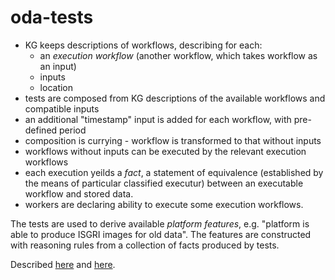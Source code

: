 # oda-tests

* KG keeps descriptions of workflows, describing for each:
  * an _execution workflow_  (another workflow, which takes workflow as an input)
  * inputs
  * location  
* tests are composed from KG descriptions of the available workflows and compatible inputs
* an additional "timestamp" input is added for each workflow, with pre-defined period
* composition is currying - workflow is transformed to that without inputs
* workflows without inputs can be executed by the relevant execution workflows
* each execution yeilds a _fact_, a statement of equivalence (established by the means of particular classified executur) between an executable workflow and stored data.
* workers are declaring ability to execute some execution workflows.

The tests are used to derive available _platform features_, e.g. "platform is able to produce ISGRI images for old data".
The features are constructed with reasoning rules from a collection of facts produced by tests.


Described [here](https://doi.org/10.5281/zenodo.3560567) and [here](https://doi.org/10.5281/zenodo.3559528).
